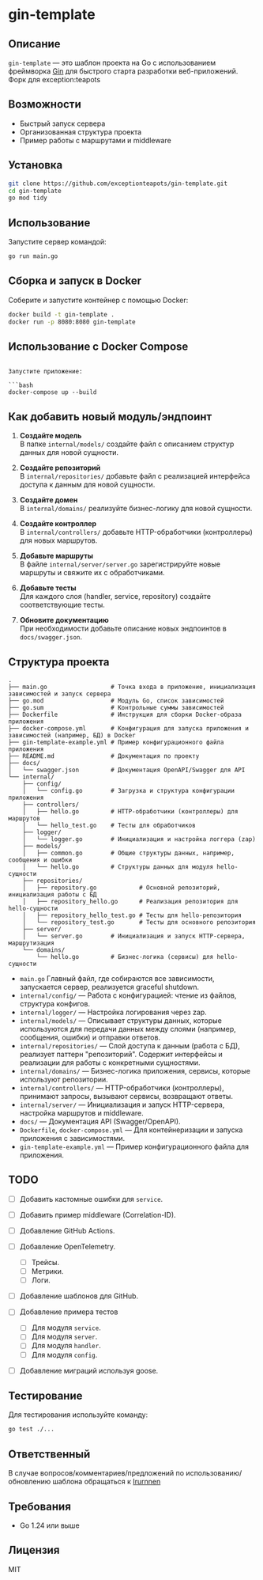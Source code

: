 # gin-template
## Описание

`gin-template` — это шаблон проекта на Go с использованием фреймворка [Gin](https://github.com/gin-gonic/gin) для быстрого старта разработки веб-приложений. Форк для exception:teapots

## Возможности

- Быстрый запуск сервера
- Организованная структура проекта
- Пример работы с маршрутами и middleware

## Установка

```bash
git clone https://github.com/exceptionteapots/gin-template.git
cd gin-template
go mod tidy
```

## Использование

Запустите сервер командой:

```bash
go run main.go
```
## Сборка и запуск в Docker

Соберите и запустите контейнер с помощью Docker:

```bash
docker build -t gin-template .
docker run -p 8080:8080 gin-template
```

## Использование с Docker Compose

```

Запустите приложение:

```bash
docker-compose up --build
```

## Как добавить новый модуль/эндпоинт

1. **Создайте модель**  
   В папке `internal/models/` создайте файл с описанием структур данных для новой сущности.

2. **Создайте репозиторий**  
   В `internal/repositories/` добавьте файл с реализацией интерфейса доступа к данным для новой сущности.

3. **Создайте домен**  
   В `internal/domains/` реализуйте бизнес-логику для новой сущности.

4. **Создайте контроллер**  
   В `internal/controllers/` добавьте HTTP-обработчики (контроллеры) для новых маршрутов.

5. **Добавьте маршруты**  
   В файле `internal/server/server.go` зарегистрируйте новые маршруты и свяжите их с обработчиками.

6. **Добавьте тесты**  
   Для каждого слоя (handler, service, repository) создайте соответствующие тесты.

7. **Обновите документацию**  
   При необходимости добавьте описание новых эндпоинтов в `docs/swagger.json`.

## Структура проекта

```
.
├── main.go                  # Точка входа в приложение, инициализация зависимостей и запуск сервера
├── go.mod                   # Модуль Go, список зависимостей
├── go.sum                   # Контрольные суммы зависимостей
├── Dockerfile               # Инструкция для сборки Docker-образа приложения
├── docker-compose.yml       # Конфигурация для запуска приложения и зависимостей (например, БД) в Docker
├── gin-template-example.yml # Пример конфигурационного файла приложения
├── README.md                # Документация по проекту
├── docs/
│   └── swagger.json         # Документация OpenAPI/Swagger для API
└── internal/
    ├── config/
    │   └── config.go        # Загрузка и структура конфигурации приложения
    ├── controllers/
    │   ├── hello.go         # HTTP-обработчики (контроллеры) для маршрутов
    │   └── hello_test.go    # Тесты для обработчиков
    ├── logger/
    │   └── logger.go        # Инициализация и настройка логгера (zap)
    ├── models/
    │   ├── common.go        # Общие структуры данных, например, сообщения и ошибки
    │   └── hello.go         # Структуры данных для модуля hello-сущности 
    ├── repositories/
    │   ├── repository.go            # Основной репозиторий, инициализация работы с БД
    │   ├── repository_hello.go      # Реализация репозитория для hello-сущности
    │   ├── repository_hello_test.go # Тесты для hello-репозитория
    │   └── repository_test.go       # Тесты для основного репозитория
    ├── server/
    │   └── server.go        # Инициализация и запуск HTTP-сервера, маршрутизация
    └── domains/
        └── hello.go         # Бизнес-логика (сервисы) для hello-сущности
```

- `main.go` Главный файл, где собираются все зависимости, запускается сервер, реализуется graceful shutdown.
- `internal/config/` — Работа с конфигурацией: чтение из файлов, структура конфигов.
- `internal/logger/` — Настройка логирования через zap.
- `internal/models/` — Описывает структуры данных, которые используются для передачи данных между слоями (например, сообщения, ошибки) и отправки ответов.
- `internal/repositories/` — Слой доступа к данным (работа с БД), реализует паттерн "репозиторий". Содержит интерфейсы и реализации для работы с конкретными сущностями.
- `internal/domains/` — Бизнес-логика приложения, сервисы, которые используют репозитории.
- `internal/controllers/` — HTTP-обработчики (контроллеры), принимают запросы, вызывают сервисы, возвращают ответы.
- `internal/server/` — Инициализация и запуск HTTP-сервера, настройка маршрутов и middleware.
- `docs/` — Документация API (Swagger/OpenAPI).
- `Dockerfile`, `docker-compose.yml` — Для контейнеризации и запуска приложения с зависимостями.
- `gin-template-example.yml` — Пример конфигурационного файла для приложения.


## TODO

- [ ] Добавить кастомные ошибки для `service`.
- [ ] Добавить пример middleware (Correlation-ID).
- [ ] Добавление GitHub Actions.
- [ ] Добавление OpenTelemetry.
    - [ ] Трейсы.
    - [ ] Метрики.
    - [ ] Логи.
- [ ] Добавление шаблонов для GitHub.
- [ ] Добавление примера тестов 
    - [ ] Для модуля `service`.
    - [ ] Для модуля `server`.
    - [ ] Для модуля `handler`.
    - [ ] Для модуля `config`.
- [ ] Добавление миграций используя goose.


## Тестирование

Для тестирования используйте команду:

```bash
go test ./...
```

## Ответственный

В случае вопросов/комментариев/предложений по использованию/обновлению шаблона обращаться к [Irurnnen](mailto://i19v199a56n78@gmail.com)

## Требования

- Go 1.24 или выше

## Лицензия

MIT
